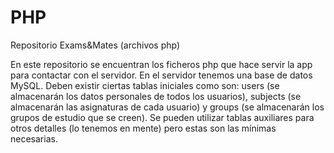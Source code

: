 PHP
===

Repositorio Exams&Mates (archivos php)

En este repositorio se encuentran los ficheros php que hace servir la app para contactar con el servidor. 
En el servidor tenemos una base de datos MySQL. Deben existir ciertas tablas iniciales como son: users (se almacenarán los datos personales de todos los usuarios), subjects (se almacenarán las asignaturas de cada usuario) y groups (se almacenarán los grupos de estudio que se creen). Se pueden utilizar tablas auxiliares para otros detalles (lo tenemos en mente) pero estas son las mínimas necesarias.
